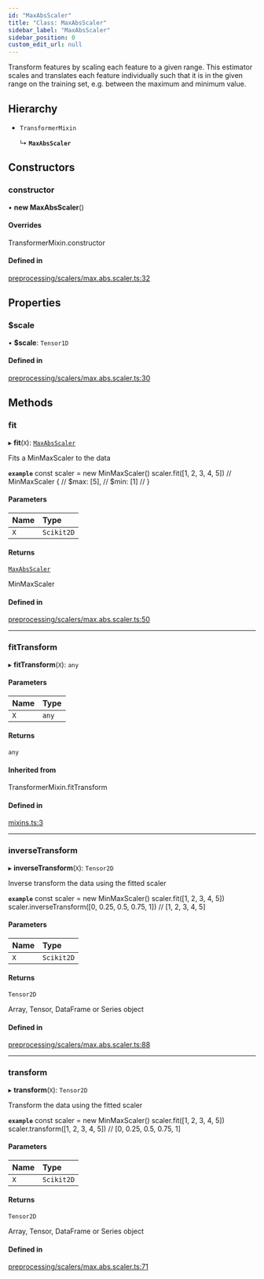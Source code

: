 ```yaml
---
id: "MaxAbsScaler"
title: "Class: MaxAbsScaler"
sidebar_label: "MaxAbsScaler"
sidebar_position: 0
custom_edit_url: null
---
```


Transform features by scaling each feature to a given range.
This estimator scales and translates each feature individually such
that it is in the given range on the training set, e.g. between the maximum and minimum value.

## Hierarchy

- `TransformerMixin`

  ↳ **`MaxAbsScaler`**

## Constructors

### constructor

• **new MaxAbsScaler**()

#### Overrides

TransformerMixin.constructor

#### Defined in

[preprocessing/scalers/max.abs.scaler.ts:32](https://github.com/dcrescim/scikit.js/blob/ae98366/scikitjs-node/src/preprocessing/scalers/max.abs.scaler.ts#L32)

## Properties

### $scale

• **$scale**: `Tensor1D`

#### Defined in

[preprocessing/scalers/max.abs.scaler.ts:30](https://github.com/dcrescim/scikit.js/blob/ae98366/scikitjs-node/src/preprocessing/scalers/max.abs.scaler.ts#L30)

## Methods

### fit

▸ **fit**(`X`): [`MaxAbsScaler`](MaxAbsScaler)

Fits a MinMaxScaler to the data

**`example`**
const scaler = new MinMaxScaler()
scaler.fit([1, 2, 3, 4, 5])
// MinMaxScaler {
//   $max: [5],
//   $min: [1]
// }

#### Parameters

| Name | Type |
| :------ | :------ |
| `X` | `Scikit2D` |

#### Returns

[`MaxAbsScaler`](MaxAbsScaler)

MinMaxScaler

#### Defined in

[preprocessing/scalers/max.abs.scaler.ts:50](https://github.com/dcrescim/scikit.js/blob/ae98366/scikitjs-node/src/preprocessing/scalers/max.abs.scaler.ts#L50)

___

### fitTransform

▸ **fitTransform**(`X`): `any`

#### Parameters

| Name | Type |
| :------ | :------ |
| `X` | `any` |

#### Returns

`any`

#### Inherited from

TransformerMixin.fitTransform

#### Defined in

[mixins.ts:3](https://github.com/dcrescim/scikit.js/blob/ae98366/scikitjs-node/src/mixins.ts#L3)

___

### inverseTransform

▸ **inverseTransform**(`X`): `Tensor2D`

Inverse transform the data using the fitted scaler

**`example`**
const scaler = new MinMaxScaler()
scaler.fit([1, 2, 3, 4, 5])
scaler.inverseTransform([0, 0.25, 0.5, 0.75, 1])
// [1, 2, 3, 4, 5]

#### Parameters

| Name | Type |
| :------ | :------ |
| `X` | `Scikit2D` |

#### Returns

`Tensor2D`

Array, Tensor, DataFrame or Series object

#### Defined in

[preprocessing/scalers/max.abs.scaler.ts:88](https://github.com/dcrescim/scikit.js/blob/ae98366/scikitjs-node/src/preprocessing/scalers/max.abs.scaler.ts#L88)

___

### transform

▸ **transform**(`X`): `Tensor2D`

Transform the data using the fitted scaler

**`example`**
const scaler = new MinMaxScaler()
scaler.fit([1, 2, 3, 4, 5])
scaler.transform([1, 2, 3, 4, 5])
// [0, 0.25, 0.5, 0.75, 1]

#### Parameters

| Name | Type |
| :------ | :------ |
| `X` | `Scikit2D` |

#### Returns

`Tensor2D`

Array, Tensor, DataFrame or Series object

#### Defined in

[preprocessing/scalers/max.abs.scaler.ts:71](https://github.com/dcrescim/scikit.js/blob/ae98366/scikitjs-node/src/preprocessing/scalers/max.abs.scaler.ts#L71)
